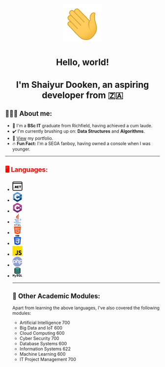 <!-- 
    // Attributions for icons used: 

    <a href="https://www.flaticon.com/free-icons/hello" alt="hello icons">Hello icons created by Freepik - Flaticon</a>
    <a href="https://www.flaticon.com/free-icons/whatsapp" alt="whatsapp icons">Whatsapp icons created by Ruslan Babkin - Flaticon</a>
    <a href="https://www.flaticon.com/free-icons/portal" alt="portal icons">Portal icons created by Pixel perfect - Flaticon</a>
    <a href="https://www.flaticon.com/free-icons/c-sharp" alt="c sharp icons">C sharp icons created by Freepik - Flaticon</a>
    <a href="https://www.flaticon.com/free-icons/c-" alt="c++ icons">C++ icons created by Freepik - Flaticon</a>
    <a href="https://www.flaticon.com/free-icons/html" alt="html icons">Html icons created by Pixel perfect - Flaticon</a>
    <a href="https://www.flaticon.com/free-icons/css-3" alt="css 3 icons">Css 3 icons created by Freepik - Flaticon</a>
    <a href="https://www.flaticon.com/free-icons/js" alt="js icons">Js icons created by Freepik - Flaticon</a>
    <a href="https://www.flaticon.com/free-icons/php" alt="php icons">Php icons created by Freepik - Flaticon</a>
    <a href="https://www.flaticon.com/free-icons/mysql" alt="mysql icons">Mysql icons created by Pixel perfect - Flaticon</a> 
    <a href="https://www.flaticon.com/free-icons/java" title="java icons">Java icons created by Freepik - Flaticon</a>
-->

<h1 align = "center"><img src = "assets/main/wave.gif" width = "128px" alt = "Waving hand"</h1>
<h1 align = "center">Hello, world!</h1>
<h1 align = "center">I'm Shaiyur Dooken, an aspiring developer from <span alt = "South Africa">🇿🇦</span></h1>

<h2>🙋🏽‍♂️ About me:</h2>
<ul>
    <li>📖 I'm a <b>BSc IT</b> graduate from Richfield, having achieved a cum laude.</li>
    <li>✔️ I'm currently brushing up on: <b>Data Structures</b> and <b>Algorithms</b>.</li>
    <li>📧 <a href = "https://shai-04.github.io/">View</a> my portfolio.</li>
    <li>🔥 <b>Fun Fact:</b> I'm a SEGA fanboy, having owned a console when I was younger.</li>
</ul>

---

<h2 style = "color: #f00;">🖥️ Languages:</h2>
<ul>
    <li><img width = "32px" src = "assets/languages/website.png" alt = "Visual Basic"></li>
    <li><img width = "32px" src = "assets/languages/c.png" alt = "C++"></li>
    <li><img width = "32px" src = "assets/languages/c-sharp.png" alt = "C#"></li>
    <li><img width = "32px" src = "assets/languages/java.png" alt = "Java"></li>
    <li><img width = "32px" src = "assets/languages/html-5.png" alt = "HTML"></li>
    <li><img width = "32px" src = "assets/languages/css-3.png" alt = "CSS"></li>
    <li><img width = "32px" src = "assets/languages/js.png" alt = "Javascript"></li>
    <li><img width = "32px" src = "assets/languages/php.png" alt = "PHP"></li>
    <li><img width = "32px" src = "assets/languages/mysql.png" alt = "MySQL"></li>
</p>

---

<h2>🧮 Other Academic Modules:</h2>
<p>
    Apart from learning the above languages, I've also covered the 
    following modules: 
</p>
<ul>
    <li>Artificial Intelligence 700</li>
    <li>Big Data and IoT 600</li>
    <li>Cloud Computing 600</li>
    <li>Cyber Security 700</li>
    <li>Database Systems 600</li>
    <li>Information Systems 622</li>
    <li>Machine Learning 600</li>
    <li>IT Project Management 700</li>
</ul>
